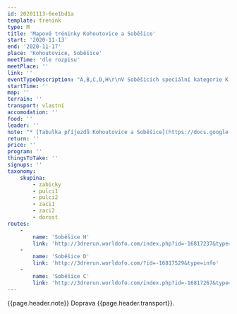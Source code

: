 ```yaml
---
id: 20201113-6ee1bd1a
template: trenink
type: M
title: 'Mapové tréninky Kohoutovice a Soběšice'
start: '2020-11-13'
end: '2020-11-17'
place: 'Kohoutovice, Soběšice'
meetTime: 'dle rozpisu'
meetPlace: ''
link: ''
eventTypeDescription: "A,B,C,D,H\r\nV Soběšicích speciální kategorie K - krátká trať pro zkušenější"
startTime: ''
map: ''
terrain: ''
transport: vlastní
accomodation: ''
food: ''
leader: ''
note: "* [Tabulka příjezdů Kohoutovice a Soběšice](https://docs.google.com/spreadsheets/d/1VUcqLC1hWu38q0n7QTAcFc4BIrffq3IqpPMk3e-53io/edit?usp=sharing) \r\n* [mapy Kohoutovice](https://drive.google.com/drive/folders/160Q6gUVXnc21FkL4k9tOw7D_8YUcuS2e?usp=sharing)\r\n* [mapy Soběšice](https://drive.google.com/drive/folders/1WXuhkPvpE0CSA98IXnB2FT_JosGKvoI2?usp=sharing)\r\n* na kontrolách budou fábory z mlíka včetně čísel kontrol"
return: ''
price: ''
program: ''
thingsToTake: ''
signups: ''
taxonomy:
    skupina:
        - zabicky
        - pulci1
        - pulci2
        - zaci1
        - zaci2
        - dorost
routes:
    -
        name: 'Soběšice H'
        link: 'http://3drerun.worldofo.com/index.php?id=-16817237&type=info'
    -
        name: 'Soběšice D'
        link: 'http://3drerun.worldofo.com/?id=-16817529&type=info'
    -
        name: 'Soběšice C'
        link: 'http://3drerun.worldofo.com/index.php?id=-16817267&type=info'
---
```


{{page.header.note}}
 Doprava {{page.header.transport}}.
